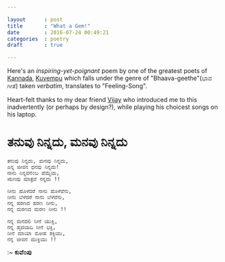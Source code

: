```yaml
---

layout		: post
title		: "What a Gem!"
date		: 2016-07-24 00:49:21
categories	: poetry
draft		: true

---
```


Here's an _inspiring-yet-poignant_ poem by one of the greatest poets of [Kannada](https://en.wikipedia.org/wiki/Kannada), [Kuvempu](https://en.wikipedia.org/wiki/Kuvempu) which falls under the genre of "Bhaava-geethe"(ಭಾವ ಗೀತೆ) taken _verbatim_, translates to "Feeling-Song".

Heart-felt thanks to my dear friend [Vijay](https://vijayanant.wordpress.com) who introduced me to this inadvertently (or perhaps by design?), while playing his choicest songs on his laptop.

ತನುವು ನಿನ್ನದು, ಮನವು ನಿನ್ನದು
====

	ತನುವು ನಿನ್ನದು, ಮನವು ನಿನ್ನದು,
	ಎನ್ನ ಜೀವನ ಧನವು ನಿನ್ನದು!
	ನಾನು ನಿನ್ನವನೆ೦ಬ ಹೆಮ್ಮೆಯ,
	ಋಣವು ಮಾತ್ರವೆ ನನ್ನದು !!
    
	ನೀನು ಹೊಳೆದರೆ ನಾನು ಹೊಳೆವೆನು,
	ನೀನು ಬೆಳೆದರೆ ನಾನು ಬೆಳೆವೆನು,
	ನನ್ನ ಹರಣದ ಹರಣ ನೀನು,
	ನನ್ನ ಮರಣದ ಮರಣ ನೀನು !!
	
	ನನ್ನ ಮನದಲಿ ನೀನೆ ಯುಕ್ತಿ,
	ನನ್ನ ಹೃದಯದಿ ನೀನೆ ಭಕ್ತಿ,
	ನೀನೆ ಮಾಯಾ ಮೋಹ ಶಕ್ತಿಯು,
	ನನ್ನ ಜೀವನ ಮುಕ್ತಿಯು !!
	
:~ **ಕುವೆ೦ಪು**
